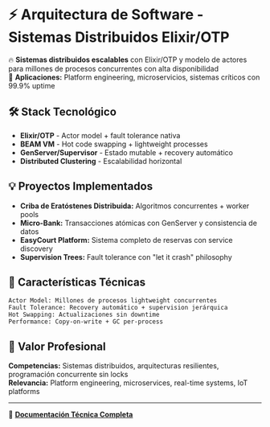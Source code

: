 # ⚡ Arquitectura de Software - Sistemas Distribuidos Elixir/OTP

🔥 **Sistemas distribuidos escalables** con Elixir/OTP y modelo de actores para millones de procesos concurrentes con alta disponibilidad  
🎯 **Aplicaciones:** Platform engineering, microservicios, sistemas críticos con 99.9% uptime

## 🛠️ Stack Tecnológico
- **Elixir/OTP** - Actor model + fault tolerance nativa
- **BEAM VM** - Hot code swapping + lightweight processes
- **GenServer/Supervisor** - Estado mutable + recovery automático
- **Distributed Clustering** - Escalabilidad horizontal

## 💡 Proyectos Implementados
- **Criba de Eratóstenes Distribuida:** Algoritmos concurrentes + worker pools
- **Micro-Bank:** Transacciones atómicas con GenServer y consistencia de datos
- **EasyCourt Platform:** Sistema completo de reservas con service discovery
- **Supervision Trees:** Fault tolerance con "let it crash" philosophy

## 🔧 Características Técnicas
```
Actor Model: Millones de procesos lightweight concurrentes
Fault Tolerance: Recovery automático + supervision jerárquica  
Hot Swapping: Actualizaciones sin downtime
Performance: Copy-on-write + GC per-process
```

## 🎯 Valor Profesional
**Competencias:** Sistemas distribuidos, arquitecturas resilientes, programación concurrente sin locks  
**Relevancia:** Platform engineering, microservices, real-time systems, IoT platforms

---
📘 **[Documentación Técnica Completa](README_TECNICO.md)**
